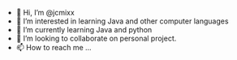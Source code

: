 - 👋 Hi, I’m @jcmixx
- 👀 I’m interested in learning Java and other computer languages
- 🌱 I’m currently learning Java and python
- 💞️ I’m looking to collaborate on personal project. 
- 📫 How to reach me ...

<!---
jcmixx/jcmixx is a ✨ special ✨ repository because its `README.md` (this file) appears on your GitHub profile.
You can click the Preview link to take a look at your changes.
--->
